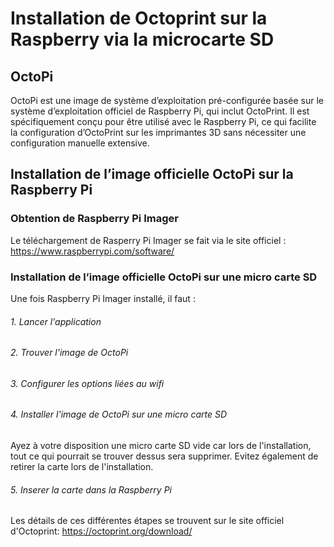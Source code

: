 # Installation de Octoprint sur la Raspberry via la microcarte SD

## OctoPi

OctoPi est une image de système d’exploitation pré-configurée basée sur le système d’exploitation officiel de Raspberry Pi, qui inclut OctoPrint. Il est spécifiquement conçu pour être utilisé avec le Raspberry Pi, ce qui facilite la configuration d’OctoPrint sur les imprimantes 3D sans nécessiter une configuration manuelle extensive.

## Installation de l’image officielle OctoPi sur la Raspberry Pi

### Obtention de Raspberry Pi Imager

Le téléchargement de Rasperry Pi Imager se fait via le site officiel : https://www.raspberrypi.com/software/

### Installation de l’image officielle OctoPi sur une micro carte SD

Une fois Raspberry Pi Imager installé, il faut :
###### 1. Lancer l'application
###### 2. Trouver l'image de OctoPi
###### 3. Configurer les options liées au wifi
###### 4. Installer l'image de OctoPi sur une micro carte SD
Ayez à votre disposition une micro carte SD vide car lors de l'installation, tout ce qui pourrait se trouver dessus sera supprimer.
Evitez également de retirer la carte lors de l'installation.
###### 5. Inserer la carte dans la Raspberry Pi

Les détails de ces différentes étapes se trouvent sur le site officiel d'Octoprint: https://octoprint.org/download/








